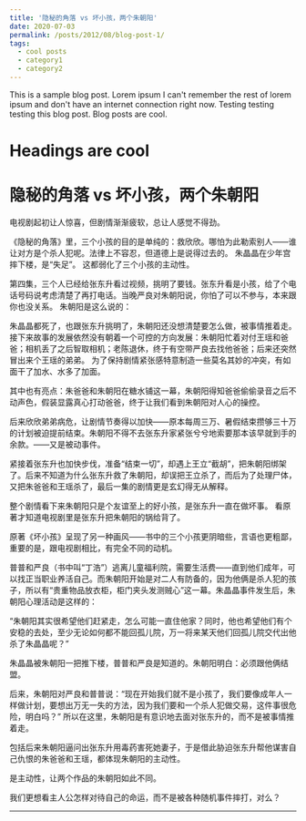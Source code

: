 ```yaml
---
title: '隐秘的角落 vs 坏小孩，两个朱朝阳'
date: 2020-07-03
permalink: /posts/2012/08/blog-post-1/
tags:
  - cool posts
  - category1
  - category2
---
```


This is a sample blog post. Lorem ipsum I can't remember the rest of lorem ipsum and don't have an internet connection right now. Testing testing testing this blog post. Blog posts are cool.

Headings are cool
======

隐秘的角落 vs 坏小孩，两个朱朝阳
======

电视剧起初让人惊喜，但剧情渐渐疲软，总让人感觉不得劲。

《隐秘的角落》里，三个小孩的目的是单纯的：救欣欣。哪怕为此勒索别人——谁让对方是个杀人犯呢。法律上不容忍，但道德上是说得过去的。
朱晶晶在少年宫摔下楼，是“失足”。
这都弱化了三个小孩的主动性。

第四集，三个人已经给张东升看过视频，挑明了要钱。张东升看是小孩，给了个电话号码说考虑清楚了再打电话。当晚严良对朱朝阳说，你怕了可以不参与，本来跟你也没关系。
朱朝阳是这么说的：


朱晶晶都死了，也跟张东升挑明了，朱朝阳还没想清楚要怎么做，被事情推着走。
接下来故事的发展依然没有朝着一个可控的方向发展：朱朝阳忙着对付王瑶和爸爸；相机丢了之后智取相机；老陈退休，终于有空带严良去找他爸爸；后来还突然冒出来个王瑶的弟弟。
为了保持剧情紧张感特意制造一些莫名其妙的冲突，有如面干了加水、水多了加面。

其中也有亮点：朱爸爸和朱朝阳在糖水铺这一幕，朱朝阳得知爸爸偷偷录音之后不动声色，假装显露真心打动爸爸，终于让我们看到朱朝阳对人心的操控。

后来欣欣弟弟病危，让剧情节奏得以加快——原本每周三万、暑假结束攒够三十万的计划被迫提前结束。朱朝阳不得不去张东升家紧张兮兮地索要那本该早就到手的余款。——又是被动事件。

紧接着张东升也加快步伐，准备“结束一切”，却遇上王立“截胡”，把朱朝阳绑架了。后来不知道为什么张东升救了朱朝阳，却误把王立杀了，而后为了处理尸体，又把朱爸爸和王瑶杀了，最后一集的剧情更是玄幻得无从解释。

整个剧情看下来朱朝阳只是个友谊至上的好小孩，是张东升一直在做坏事。
看原著才知道电视剧里是张东升把朱朝阳的锅给背了。


原著《坏小孩》呈现了另一种画风——书中的三个小孩更阴暗些，言语也更粗鄙，重要的是，跟电视剧相比，有完全不同的动机。

普普和严良（书中叫“丁浩”）逃离儿童福利院，需要生活费——直到他们成年，可以找正当职业养活自己。而朱朝阳开始是对二人有防备的，因为他俩是杀人犯的孩子，所以有“贵重物品放衣柜，柜门夹头发测贼心”这一幕。朱晶晶事件发生后，朱朝阳心理活动是这样的：

“朱朝阳其实很希望他们赶紧走，怎么可能一直住他家？同时，他也希望他们有个安稳的去处，至少无论如何都不能回孤儿院，万一将来某天他们回孤儿院交代出他杀了朱晶晶呢？”

朱晶晶被朱朝阳一把推下楼，普普和严良是知道的。朱朝阳明白：必须跟他俩结盟。

后来，朱朝阳对严良和普普说：“现在开始我们就不是小孩了，我们要像成年人一样做计划，要想出万无一失的方法，因为我们要和一个杀人犯做交易，这件事很危险，明白吗？”
所以在这里，朱朝阳是有意识地去面对张东升的，而不是被事情推着走。

包括后来朱朝阳逼问出张东升用毒药害死她妻子，于是借此胁迫张东升帮他谋害自己仇恨的朱爸爸和王瑶，都体现朱朝阳的主动性。

是主动性，让两个作品的朱朝阳如此不同。
 
我们更想看主人公怎样对待自己的命运，而不是被各种随机事件摔打，对么？

------
